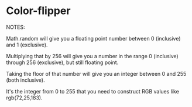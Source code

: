 # Color-flipper

NOTES:

Math.random will give you a floating point number between 0 (inclusive) and 1 (exclusive).

Multiplying that by 256 will give you a number in the range 0 (inclusive) through 256 (exclusive), but still floating point.

Taking the floor of that number will give you an integer between 0 and 255 (both inclusive).

It's the integer from 0 to 255 that you need to construct RGB values like rgb(72,25,183).
